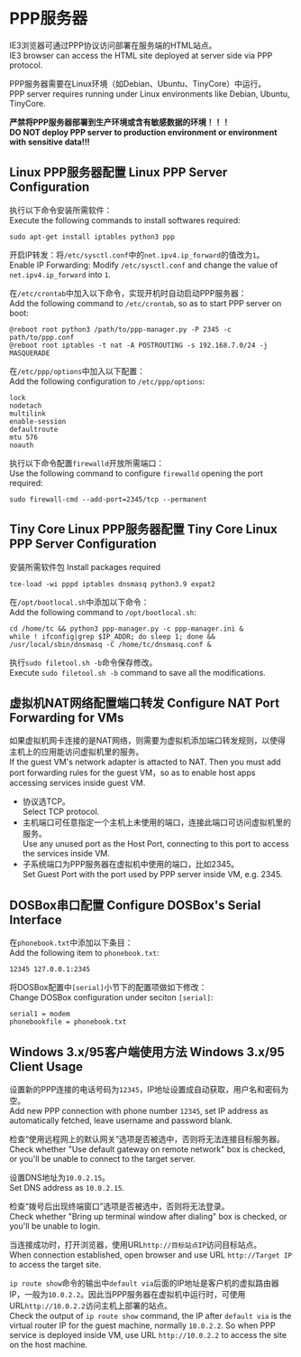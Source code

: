 PPP服务器
=========

IE3浏览器可通过PPP协议访问部署在服务端的HTML站点。  
IE3 browser can access the HTML site deployed at server side via PPP protocol.

PPP服务器需要在Linux环境（如Debian、Ubuntu、TinyCore）中运行。  
PPP server requires running under Linux environments like Debian, Ubuntu, TinyCore.

**严禁将PPP服务器部署到生产环境或含有敏感数据的环境！！！**  
**DO NOT deploy PPP server to production environment or environment with sensitive data!!!**

## Linux PPP服务器配置 Linux PPP Server Configuration

执行以下命令安装所需软件：  
Execute the following commands to install softwares required:

	sudo apt-get install iptables python3 ppp

开启IP转发：将`/etc/sysctl.conf`中的`net.ipv4.ip_forward`的值改为`1`。  
Enable IP Forwarding: Modify `/etc/sysctl.conf` and change the value of `net.ipv4.ip_forward` into `1`.

在`/etc/crontab`中加入以下命令，实现开机时自动启动PPP服务器：  
Add the following command to `/etc/crontab`, so as to start PPP server on boot:

	@reboot root python3 /path/to/ppp-manager.py -P 2345 -c path/to/ppp.conf
	@reboot root iptables -t nat -A POSTROUTING -s 192.168.7.0/24 -j MASQUERADE

在`/etc/ppp/options`中加入以下配置：  
Add the following configuration to `/etc/ppp/options`:

	lock
	nodetach
	multilink
	enable-session
	defaultroute
	mtu 576
	noauth

执行以下命令配置`firewalld`开放所需端口：  
Use the following command to configure `firewalld` opening the port required:

    sudo firewall-cmd --add-port=2345/tcp --permanent

## Tiny Core Linux PPP服务器配置 Tiny Core Linux PPP Server Configuration

安装所需软件包 Install packages required

	tce-load -wi pppd iptables dnsmasq python3.9 expat2

在`/opt/bootlocal.sh`中添加以下命令：  
Add the following command to `/opt/bootlocal.sh`:

	cd /home/tc && python3 ppp-manager.py -c ppp-manager.ini &
	while ! ifconfig|grep $IP_ADDR; do sleep 1; done && /usr/local/sbin/dnsmasq -C /home/tc/dnsmasq.conf &

执行`sudo filetool.sh -b`命令保存修改。  
Execute `sudo filetool.sh -b` command to save all the modifications.

## 虚拟机NAT网络配置端口转发 Configure NAT Port Forwarding for VMs

如果虚拟机网卡连接的是NAT网络，则需要为虚拟机添加端口转发规则，以使得主机上的应用能访问虚拟机里的服务。  
If the guest VM's network adapter is attacted to NAT. Then you must add port forwarding rules for the guest VM，so as to enable host apps accessing services inside guest VM.

* 协议选TCP。  
  Select TCP protocol.
* 主机端口可任意指定一个主机上未使用的端口，连接此端口可访问虚拟机里的服务。  
  Use any unused port as the Host Port, connecting to this port to access the services inside VM.
* 子系统端口为PPP服务器在虚拟机中使用的端口，比如2345。  
  Set Guest Port with the port used by PPP server inside VM, e.g. 2345.

## DOSBox串口配置 Configure DOSBox's Serial Interface

在`phonebook.txt`中添加以下条目：  
Add the following item to `phonebook.txt`:

	12345 127.0.0.1:2345

将DOSBox配置中`[serial]`小节下的配置项做如下修改：  
Change DOSBox configuration under seciton `[serial]`:

	serial1 = modem
	phonebookfile = phonebook.txt

## Windows 3.x/95客户端使用方法 Windows 3.x/95 Client Usage

设置新的PPP连接的电话号码为`12345`，IP地址设置成自动获取，用户名和密码为空。  
Add new PPP connection with phone number `12345`, set IP address as automatically fetched, leave username and password blank.

检查“使用远程网上的默认网关”选项是否被选中，否则将无法连接目标服务器。  
Check whether "Use default gateway on remote network" box is checked, or you'll be unable to connect to the target server.

设置DNS地址为`10.0.2.15`。  
Set DNS address as `10.0.2.15`.

检查“拨号后出现终端窗口”选项是否被选中，否则将无法登录。  
Check whether "Bring up terminal window after dialing" box is checked, or you'll be unable to login.

当连接成功时，打开浏览器，使用URL`http://目标站点IP`访问目标站点。  
When connection established, open browser and use URL `http://Target IP` to access the target site.

`ip route show`命令的输出中`default via`后面的IP地址是客户机的虚拟路由器IP，一般为`10.0.2.2`。因此当PPP服务器在虚拟机中运行时，可使用URL`http://10.0.2.2`访问主机上部署的站点。  
Check the output of `ip route show` command, the IP after `default via` is the virtual router IP for the guest machine, normally `10.0.2.2`. So when PPP service is deployed inside VM, use URL `http://10.0.2.2` to access the site on the host machine.

